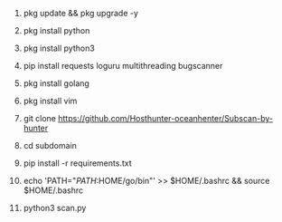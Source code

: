 1. pkg update && pkg upgrade -y

2. pkg install python

3. pkg install python3

4. pip install requests loguru multithreading bugscanner

5. pkg install golang

6. pkg install vim

7. git clone https://github.com/Hosthunter-oceanhenter/Subscan-by-hunter

8. cd subdomain 

9. pip install -r requirements.txt

10. echo 'PATH="$PATH:$HOME/go/bin"' >> $HOME/.bashrc && source $HOME/.bashrc

11. python3 scan.py
